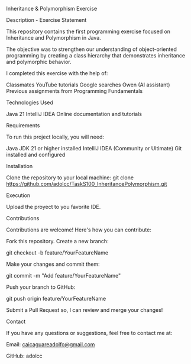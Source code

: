 Inheritance & Polymorphism Exercise

Description - Exercise Statement

This repository contains the first programming exercise focused on Inheritance and Polymorphism in Java.

The objective was to strengthen our understanding of object-oriented programming by creating a class hierarchy that demonstrates inheritance and polymorphic behavior.

I completed this exercise with the help of:

Classmates YouTube tutorials Google searches Owen (AI assistant) Previous assignments from Programming Fundamentals

Technologies Used

Java 21 IntelliJ IDEA Online documentation and tutorials

Requirements

To run this project locally, you will need:

Java JDK 21 or higher installed IntelliJ IDEA (Community or Ultimate) Git installed and configured

Installation

Clone the repository to your local machine: git clone https://github.com/adolcc/TaskS100_InheritancePolymorphism.git

Execution

Upload the proyect to you favorite IDE.

Contributions

Contributions are welcome! Here's how you can contribute:

Fork this repository. Create a new branch:

git checkout -b feature/YourFeatureName

Make your changes and commit them:

git commit -m "Add feature/YourFeatureName"

Push your branch to GitHub:

git push origin feature/YourFeatureName

Submit a Pull Request so, I can review and merge your changes!

Contact

If you have any questions or suggestions, feel free to contact me at:

Email: caicaguareadolfo@gmail.com

GitHub: adolcc
